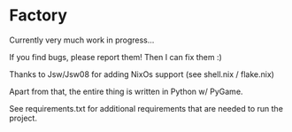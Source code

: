 # Factory

Currently very much work in progress...

If you find bugs, please report them! Then I can fix them :)

Thanks to Jsw/Jsw08 for adding NixOs support (see shell.nix / flake.nix)

Apart from that, the entire thing is written in Python w/ PyGame.

See requirements.txt for additional requirements that are needed to run the project.
